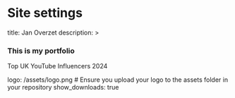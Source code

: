 # Site settings
title: Jan Overzet
description: >
  <h3>This is my portfolio</h3>
  <p>Top UK YouTube Influencers 2024</p>
logo: /assets/logo.png  # Ensure you upload your logo to the assets folder in your repository
show_downloads: true
